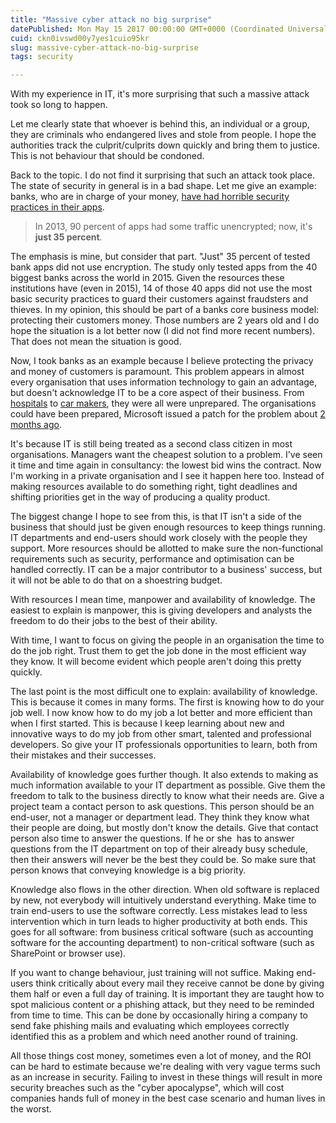 ```yaml
---
title: "Massive cyber attack no big surprise"
datePublished: Mon May 15 2017 00:00:00 GMT+0000 (Coordinated Universal Time)
cuid: ckn0ivswd00y7yes1cuio95kr
slug: massive-cyber-attack-no-big-surprise
tags: security

---
```



With my experience in IT, it's more surprising that such a massive attack took so long to happen.

Let me clearly state that whoever is behind this, an individual or a group, they are criminals who endangered lives and stole from people. I hope the authorities track the culprit/culprits down quickly and bring them to justice. This is not behaviour that should be condoned.

Back to the topic. I do not find it surprising that such an attack took place. The state of security in general is in a bad shape. Let me give an example: banks, who are in charge of your money, [have had horrible security practices in their apps](https://motherboard.vice.com/en_us/article/its-nearly-2016-why-arent-banking-apps-more-secure).

> In 2013, 90 percent of apps had some traffic unencrypted; now, it's **just 35 percent**.

The emphasis is mine, but consider that part. "Just" 35 percent of tested bank apps did not use encryption. The study only tested apps from the 40 biggest banks across the world in 2015. Given the resources these institutions have (even in 2015), 14 of those 40 apps did not use the most basic security practices to guard their customers against fraudsters and thieves. In my opinion, this should be part of a banks core business model: protecting their customers money. Those numbers are 2 years old and I do hope the situation is a lot better now (I did not find more recent numbers). That does not mean the situation is good.

Now, I took banks as an example because I believe protecting the privacy and money of customers is paramount. This problem appears in almost every organisation that uses information technology to gain an advantage, but doesn't acknowledge IT to be a core aspect of their business. From [hospitals](https://www.theguardian.com/society/2017/may/12/hospitals-across-england-hit-by-large-scale-cyber-attack) to [car makers](http://www.reuters.com/article/us-cyber-attack-nissan-idUSKBN1890EK), they were all were unprepared. The organisations could have been prepared, Microsoft issued a patch for the problem about [2 months ago](https://krebsonsecurity.com/2017/05/microsoft-issues-wanacrypt-patch-for-windows-8-xp/).

It's because IT is still being treated as a second class citizen in most organisations. Managers want the cheapest solution to a problem. I've seen it time and time again in consultancy: the lowest bid wins the contract. Now I'm working in a private organisation and I see it happen here too. Instead of making resources available to do something right, tight deadlines and shifting priorities get in the way of producing a quality product.

The biggest change I hope to see from this, is that IT isn't a side of the business that should just be given enough resources to keep things running. IT departments and end-users should work closely with the people they support. More resources should be allotted to make sure the non-functional requirements such as security, performance and optimisation can be handled correctly. IT can be a major contributor to a business' success, but it will not be able to do that on a shoestring budget.

With resources I mean time, manpower and availability of knowledge. The easiest to explain is manpower, this is giving developers and analysts the freedom to do their jobs to the best of their ability.

With time, I want to focus on giving the people in an organisation the time to do the job right. Trust them to get the job done in the most efficient way they know. It will become evident which people aren't doing this pretty quickly.

The last point is the most difficult one to explain: availability of knowledge. This is because it comes in many forms. The first is knowing how to do your job well. I now know how to do my job a lot better and more efficient than when I first started. This is because I keep learning about new and innovative ways to do my job from other smart, talented and professional developers. So give your IT professionals opportunities to learn, both from their mistakes and their successes.

Availability of knowledge goes further though. It also extends to making as much information available to your IT department as possible. Give them the freedom to talk to the business directly to know what their needs are. Give a project team a contact person to ask questions. This person should be an end-user, not a manager or department lead. They think they know what their people are doing, but mostly don't know the details. Give that contact person also time to answer the questions. If he or she  has to answer questions from the IT department on top of their already busy schedule, then their answers will never be the best they could be. So make sure that person knows that conveying knowledge is a big priority.

Knowledge also flows in the other direction. When old software is replaced by new, not everybody will intuitively understand everything. Make time to train end-users to use the software correctly. Less mistakes lead to less intervention which in turn leads to higher productivity at both ends. This goes for all software: from business critical software (such as accounting software for the accounting department) to non-critical software (such as SharePoint or browser use).

If you want to change behaviour, just training will not suffice. Making end-users think critically about every mail they receive cannot be done by giving them half or even a full day of training. It is important they are taught how to spot malicious content or a phishing attack, but they need to be reminded from time to time. This can be done by occasionally hiring a company to send fake phishing mails and evaluating which employees correctly identified this as a problem and which need another round of training.

All those things cost money, sometimes even a lot of money, and the ROI can be hard to estimate because we're dealing with very vague terms such as an increase in security. Failing to invest in these things will result in more security breaches such as the "cyber apocalypse", which will cost companies hands full of money in the best case scenario and human lives in the worst.

